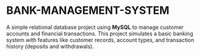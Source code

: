 # BANK-MANAGEMENT-SYSTEM
A simple relational database project using **MySQL** to manage customer accounts and financial transactions. This project simulates a basic banking system with features like customer records, account types, and transaction history (deposits and withdrawals).
